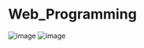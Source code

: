 # Web_Programming
![image](https://github.com/user-attachments/assets/589fc823-441a-46bf-b897-72b0aadd1fa8)
![image](https://github.com/user-attachments/assets/ec3ba24b-3973-40d8-bd05-1cd1fa16b945)


